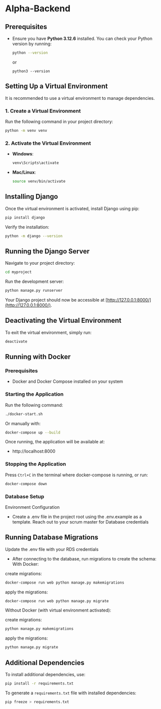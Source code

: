 # Alpha-Backend

## Prerequisites
- Ensure you have **Python 3.12.6** installed. You can check your Python version by running:
  ```sh
  python --version
  ```
  or
  ```shA
  python3 --version
  ```

## Setting Up a Virtual Environment
It is recommended to use a virtual environment to manage dependencies.

### 1. Create a Virtual Environment
Run the following command in your project directory:
```sh
python -m venv venv
```

### 2. Activate the Virtual Environment
- **Windows**:
  ```sh
  venv\Scripts\activate
  ```
- **Mac/Linux**:
  ```sh
  source venv/bin/activate
  ```

## Installing Django
Once the virtual environment is activated, install Django using pip:
```sh
pip install django
```

Verify the installation:
```sh
python -m django --version
```

## Running the Django Server
Navigate to your project directory:
```sh
cd myproject
```
Run the development server:
```sh
python manage.py runserver
```
Your Django project should now be accessible at [http://127.0.0.1:8000/](http://127.0.0.1:8000/).

## Deactivating the Virtual Environment
To exit the virtual environment, simply run:
```sh
deactivate
```
## Running with Docker

### Prerequisites
- Docker and Docker Compose installed on your system

### Starting the Application
Run the following command:
```sh
./docker-start.sh
```
Or manually with:
```sh
docker-compose up --build
```
Once running, the application will be available at:
- http://localhost:8000

### Stopping the Application
Press ```Ctrl+C``` in the terminal where docker-compose is running, or run:
```sh
docker-compose down
```

### Database Setup
Environment Configuration
- Create a .env file in the project root using the .env.example as a template. Reach out to your scrum master for Database credentials

## Running Database Migrations
Update the .env file with your RDS credentials

- After connecting to the database, run migrations to create the schema:
With Docker:

create migrations:
```sh
docker-compose run web python manage.py makemigrations
```
apply the migrations: 
```sh
docker-compose run web python manage.py migrate
```
Without Docker (with virtual environment activated):

create migrations:
```sh
python manage.py makemigrations
```
apply the migrations: 
```sh
python manage.py migrate
```

## Additional Dependencies
To install additional dependencies, use:
```sh
pip install -r requirements.txt
```
To generate a `requirements.txt` file with installed dependencies:
```sh
pip freeze > requirements.txt